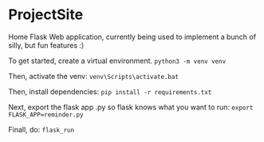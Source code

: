 # ProjectSite
Home Flask Web application, currently being used to implement a bunch of silly, but fun features :)


To get started, create a virtual environment.
`python3 -m venv venv`

Then, activate the venv: `venv\Scripts\activate.bat`

Then, install dependencies: `pip install -r requirements.txt`

Next, export the flask app .py so flask knows what you want to run: `export FLASK_APP=reminder.py`

Finall, do: `flask_run`
